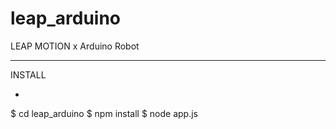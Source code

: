 leap_arduino
============

LEAP MOTION x Arduino Robot


-----

INSTALL

- 
 $ cd leap_arduino
 $ npm install
 $ node app.js
